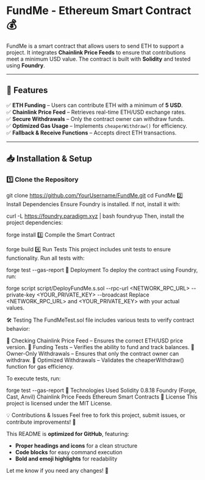 # FundMe - Ethereum Smart Contract 💰  

FundMe is a smart contract that allows users to send ETH to support a project. It integrates **Chainlink Price Feeds** to ensure that contributions meet a minimum USD value. The contract is built with **Solidity** and tested using **Foundry**.

---

## 🚀 Features  

✅ **ETH Funding** – Users can contribute ETH with a minimum of **5 USD**.  
✅ **Chainlink Price Feed** – Retrieves real-time ETH/USD exchange rates.  
✅ **Secure Withdrawals** – Only the contract owner can withdraw funds.  
✅ **Optimized Gas Usage** – Implements `cheaperWithdraw()` for efficiency.  
✅ **Fallback & Receive Functions** – Accepts direct ETH transactions.  

---

## 📥 Installation & Setup  

### 1️⃣ Clone the Repository  

git clone https://github.com/YourUsername/FundMe.git
cd FundMe
2️⃣ Install Dependencies
Ensure Foundry is installed. If not, install it with:


curl -L https://foundry.paradigm.xyz | bash
foundryup
Then, install the project dependencies:


forge install
3️⃣ Compile the Smart Contract

forge build
4️⃣ Run Tests
This project includes unit tests to ensure functionality. Run all tests with:


forge test --gas-report
🚀 Deployment
To deploy the contract using Foundry, run:


forge script script/DeployFundMe.s.sol --rpc-url <NETWORK_RPC_URL> --private-key <YOUR_PRIVATE_KEY> --broadcast
Replace <NETWORK_RPC_URL> and <YOUR_PRIVATE_KEY> with your actual values.

🛠 Testing
The FundMeTest.sol file includes various tests to verify contract behavior:

🔹 Checking Chainlink Price Feed – Ensures the correct ETH/USD price version.
🔹 Funding Tests – Verifies the ability to fund and track balances.
🔹 Owner-Only Withdrawals – Ensures that only the contract owner can withdraw.
🔹 Optimized Withdrawals – Validates the cheaperWithdraw() function for gas efficiency.

To execute tests, run:


forge test --gas-report
🔗 Technologies Used
Solidity 0.8.18
Foundry (Forge, Cast, Anvil)
Chainlink Price Feeds
Ethereum Smart Contracts
📜 License
This project is licensed under the MIT License.

💡 Contributions & Issues
Feel free to fork this project, submit issues, or contribute improvements! 🚀


This README is **optimized for GitHub**, featuring:  
- **Proper headings and icons** for a clean structure  
- **Code blocks** for easy command execution  
- **Bold and emoji highlights** for readability  

Let me know if you need any changes! 🚀










